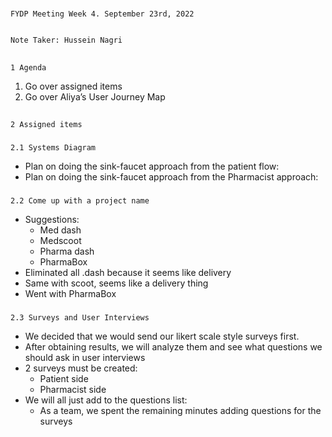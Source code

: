 # 
    FYDP Meeting Week 4. September 23rd, 2022


    Note Taker: Hussein Nagri


## 
    1 Agenda



1. Go over assigned items
2. Go over Aliya’s User Journey Map

## 
    2 Assigned items


### 
    2.1 Systems Diagram

* Plan on doing the sink-faucet approach from the patient flow: 
* Plan on doing the sink-faucet approach from the Pharmacist approach: 

### 
    2.2 Come up with a project name

* Suggestions:
    * Med dash 
    * Medscoot
    * Pharma dash
    * PharmaBox 
* Eliminated all .dash because it seems like delivery
* Same with scoot, seems like a delivery thing
* Went with PharmaBox 

### 
    2.3 Surveys and User Interviews

* We decided that we would send our likert scale style surveys first.
* After obtaining results, we will analyze them and see what questions we should ask in user interviews
* 2 surveys must be created:
    * Patient side
    * Pharmacist side
* We will all just add to the questions list:
    * As a team, we spent the remaining minutes adding questions for the surveys

